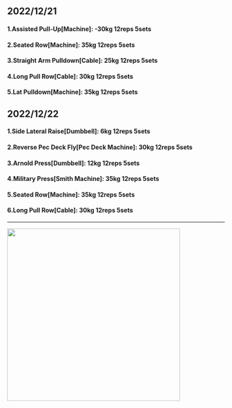 ## 2022/12/21
#### 1.Assisted Pull-Up\[Machine\]: -30kg 12reps 5sets
#### 2.Seated Row\[Machine\]: 35kg 12reps 5sets
#### 3.Straight Arm Pulldown\[Cable\]: 25kg 12reps 5sets
#### 4.Long Pull Row\[Cable\]: 30kg 12reps 5sets
#### 5.Lat Pulldown\[Machine\]: 35kg 12reps 5sets

## 2022/12/22
#### 1.Side Lateral Raise\[Dumbbell\]: 6kg 12reps 5sets
#### 2.Reverse Pec Deck Fly\[Pec Deck Machine\]: 30kg 12reps 5sets
#### 3.Arnold Press\[Dumbbell\]: 12kg 12reps 5sets
#### 4.Military Press\[Smith Machine\]: 35kg 12reps 5sets
#### 5.Seated Row\[Machine\]: 35kg 12reps 5sets
#### 6.Long Pull Row\[Cable\]: 30kg 12reps 5sets

---

<img src='../_resources/__068.png' width='400px' />
